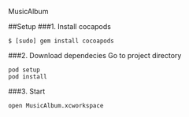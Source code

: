 MusicAlbum

##Setup
###1. Install cocapods
```
$ [sudo] gem install cocoapods
```
###2. Download dependecies
Go to project directory
```
pod setup
pod install
```


###3. Start
```
open MusicAlbum.xcworkspace
```
